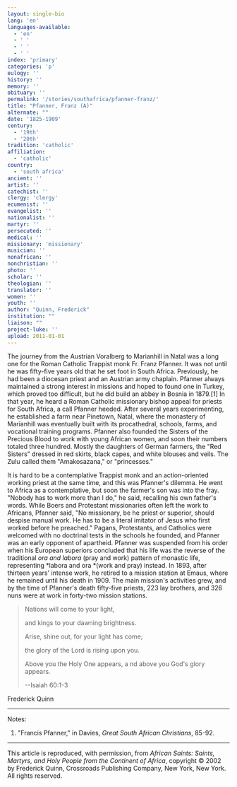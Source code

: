 ```yaml
---
layout: single-bio
lang: 'en'
languages-available:
  - 'en'
  - ' '
  - ' '
  - ' '
index: 'primary'
categories: 'p'
eulogy: ''
history: ''
memory: ''
obituary: ''
permalink: '/stories/southafrica/pfanner-franz/'
title: "Pfanner, Franz (A)"
alternate: ""
date: '1825-1909'
century:
  - '19th'
  - '20th'
tradition: 'catholic'
affiliation:
  - 'catholic'
country:
  - 'south africa'
ancient: ''
artist: ''
catechist: ''
clergy: 'clergy'
ecumenist: ''
evangelist: ''
nationalist: ''
martyr: ''
persecuted: ''
medical: ''
missionary: 'missionary'
musician: ''
nonafrican: ''
nonchristian: ''
photo: ''
scholar: ''
theologian: ''
translator: ''
women: ''
youth: ''
author: "Quinn, Frederick"
institution: ""
liaison: ""
project-luke: ''
upload: 2011-01-01
---
```




The journey from the Austrian Voralberg to Marianhill in Natal was a long one for the Roman Catholic Trappist monk Fr. Franz Pfanner. It was not until he was fifty-five years old that he set foot in South Africa. Previously, he had been a diocesan priest and an Austrian army chaplain. Pfanner always maintained a strong interest in missions and hoped to found one in Turkey, which proved too difficult, but he did build an abbey in Bosnia in 1879.[1] In that year, he heard a Roman Catholic missionary bishop appeal for priests for South Africa, a call Pfanner heeded. After several years experimenting, he established a farm near Pinetown, Natal, where the monastery of Marianhill was eventually built with its procathedral, schools, farms, and vocational training programs. Pfanner also founded the Sisters of the Precious Blood to work with young African women, and soon their numbers totaled three hundred. Mostly the daughters of German farmers, the "Red Sisters" dressed in red skirts, black capes, and white blouses and veils. The Zulu called them "Amakosazana," or "princesses."

It is hard to be a contemplative Trappist monk and an action-oriented working priest at the same time, and this was Pfanner's dilemma. He went to Africa as a contemplative, but soon the farmer's son was into the fray. "Nobody has to work more than I do," he said, recalling his own father's words. While Boers and Protestant missionaries often left the work to Africans, Pfanner said, "No missionary, be he priest or superior, should despise manual work. He has to be a literal imitator of Jesus who first worked before he preached." Pagans, Protestants, and Catholics were welcomed with no doctrinal tests in the schools he founded, and Pfanner was an early opponent of apartheid. Pfanner was suspended from his order when his European superiors concluded that his life was the reverse of the traditional *ora and labora* (pray and work) pattern of monastic life, representing *labora and ora *(work and pray) instead. In 1893, after thirteen years' intense work, he retired to a mission station at Emaus, where he remained until his death in 1909. The main mission's activities grew, and by the time of Pfanner's death fifty-five priests, 223 lay brothers, and 326 nuns were at work in forty-two mission stations.

> Nations will come to your light,
>
> and kings to your dawning brightness.
>
> Arise, shine out, for your light has come;
>
> the glory of the Lord is rising upon you.
>
> Above you the Holy One appears,
> a
> nd above you God's glory appears.
>
> --Isaiah 60:1-3

Frederick Quinn

---

Notes:

1. "Francis Pfanner," in Davies, *Great South African Christians*, 85-92.

---

This article is reproduced, with permission, from *African Saints: Saints, Martyrs, and Holy People from the Continent of Africa*, copyright &copy; 2002 by Frederick Quinn, Crossroads Publishing Company, New York, New York.  All rights reserved.

